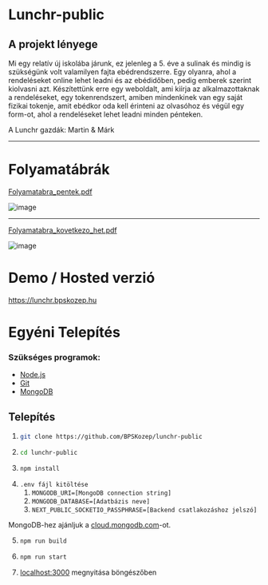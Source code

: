 # Lunchr-public

## A projekt lényege

Mi egy relatív új iskolába járunk, ez jelenleg a 5. éve a sulinak és mindig is szükségünk volt valamilyen fajta ebédrendszerre. Egy olyanra, ahol a rendeléseket online lehet leadni és az ebédidőben, pedig emberek szerint kiolvasni azt. Készítettünk erre egy weboldalt, ami kiírja az alkalmazottaknak a rendeléseket, egy tokenrendszert, amiben mindenkinek van egy saját fizikai tokenje, amit ebédkor oda kell érinteni az olvasóhoz és végül egy form-ot, ahol a rendeléseket lehet leadni minden pénteken.

A Lunchr gazdák: Martin & Márk

---

# Folyamatábrák

[Folyamatabra_pentek.pdf](https://github.com/BPSKozep/lunchr-public/files/13226752/Folyamatabra_pentek.pdf)

![image](https://github.com/BPSKozep/lunchr-public/assets/56265261/c0f3d17e-8b9a-4d74-a06e-2b55cee9184f)

---

[Folyamatabra_kovetkezo_het.pdf](https://github.com/BPSKozep/lunchr-public/files/13231373/Folyamatabra_kovi_het.pdf)

![image](https://github.com/BPSKozep/lunchr-public/assets/56265261/f4a49788-0b90-44cc-a6ea-d73ca73198e7)


# Demo / Hosted verzió

https://lunchr.bpskozep.hu


# Egyéni Telepítés

### Szükséges programok:
- [Node.js](https://nodejs.org/en/)
- [Git](https://git-scm.com/)
- [MongoDB](https://www.mongodb.com/)

## Telepítés

1. ```sh
   git clone https://github.com/BPSKozep/lunchr-public
   ```
2. ```sh
   cd lunchr-public
   ```
3. ```sh
   npm install
   ```
4. `.env fájl kitöltése`
    1. `MONGODB_URI=[MongoDB connection string]`
    2. `MONGODB_DATABASE=[Adatbázis neve]`
    3. `NEXT_PUBLIC_SOCKETIO_PASSPHRASE=[Backend csatlakozáshoz jelszó]`

MongoDB-hez ajánljuk a [cloud.mongodb.com](https://cloud.mongodb.com/)-ot.

5. ```sh
   npm run build
   ```
6. ```sh
   npm run start
   ```
7. [localhost:3000](http://localhost:3000) megnyitása böngészőben
